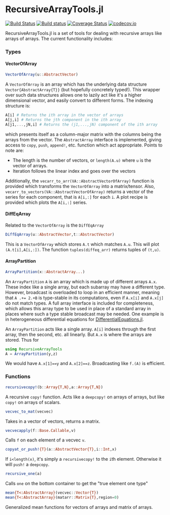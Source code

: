 # RecursiveArrayTools.jl

[![Build Status](https://travis-ci.org/JuliaDiffEq/RecursiveArrayTools.jl.svg?branch=master)](https://travis-ci.org/JuliaDiffEq/RecursiveArrayTools.jl)
[![Build status](https://ci.appveyor.com/api/projects/status/i1lp4skr4n6o76b5?svg=true)](https://ci.appveyor.com/project/ChrisRackauckas/recursivearraytools-jl-r8tdv)
[![Coverage Status](https://coveralls.io/repos/ChrisRackauckas/RecursiveArrayTools.jl/badge.svg?branch=master&service=github)](https://coveralls.io/github/ChrisRackauckas/RecursiveArrayTools.jl?branch=master)
[![codecov.io](http://codecov.io/github/ChrisRackauckas/RecursiveArrayTools.jl/coverage.svg?branch=master)](http://codecov.io/github/ChrisRackauckas/RecursiveArrayTools.jl?branch=master)

RecursiveArrayTools.jl is a set of tools for dealing with recursive arrays like
arrays of arrays. The current functionality includes:

### Types

#### VectorOfArray

```julia
VectorOfArray(u::AbstractVector)
```

A `VectorOfArray` is an array which has the underlying data structure `Vector{AbstractArray{T}}`
(but hopefully concretely typed!). This wrapper over such data structures allows one to lazily
act like it's a higher dimensional vector, and easily convert to different forms. The indexing
structure is:

```julia
A[i] # Returns the ith array in the vector of arrays
A[j,i] # Returns the jth component in the ith array
A[j1,...,jN,i] # Returns the (j1,...,jN) component of the ith array
```

which presents itself as a column-major matrix with the columns being the arrays from the vector.
The `AbstractArray` interface is implemented, giving access to `copy`, `push`, `append!`, etc. function
which act appropriate. Points to note are:

- The length is the number of vectors, or `length(A.u)` where `u` is the vector of arrays.
- Iteration follows the linear index and goes over the vectors

Additionally, the `vecarr_to_arr(VA::AbstractVectorOfArray)` function is provided which transforms
the `VectorOfArray` into a matrix/tensor. Also, `vecarr_to_vectors(VA::AbstractVectorOfArray)`
returns a vector of the series for each component, that is `A[i,:]` for each `i`.
A plot recipe is provided which plots the `A[i,:]` series.

#### DiffEqArray

Related to the `VectorOfArray` is the `DiffEqArray`

```julia
DiffEqArray(u::AbstractVector,t::AbstractVector)
```

This is a `VectorOfArray` which stores `A.t` which matches `A.u`. This will plot
`(A.t[i],A[i,:])`. The function `tuples(diffeq_arr)` returns tuples of `(t,u)`.

#### ArrayPartition

```julia
ArrayPartition(x::AbstractArray...)
```

An `ArrayPartition` `A` is an array which is made up of different arrays `A.x`.
These index like a single array, but each subarray may have a different type.
However, broadcast is overloaded to loop in an efficient manner, meaning that
`A .+= 2.+B` is type-stable in its computations, even if `A.x[i]` and `A.x[j]`
do not match types. A full array interface is included for completeness, which
allows this array type to be used in place of a standard array in places where
such a type stable broadcast may be needed. One example is in heterogeneous
differential equations for [DifferentialEquations.jl](https://github.com/JuliaDiffEq/DifferentialEquations.jl).

An `ArrayPartition` acts like a single array. `A[i]` indexes through the first
array, then the second, etc. all linearly. But `A.x` is where the arrays are stored.
Thus for

```julia
using RecursiveArrayTools
A = ArrayPartition(y,z)
```

We would have `A.x[1]==y` and `A.x[2]==z`. Broadcasting like `f.(A)` is efficient.

### Functions

```julia
recursivecopy!(b::Array{T,N},a::Array{T,N})
```

A recursive `copy!` function. Acts like a `deepcopy!` on arrays of arrays, but
like `copy!` on arrays of scalars.

```julia
vecvec_to_mat(vecvec)
```

Takes in a vector of vectors, returns a matrix.

```julia
vecvecapply(f::Base.Callable,v)
```

Calls `f` on each element of a vecvec `v`.

```julia
copyat_or_push!{T}(a::AbstractVector{T},i::Int,x)
```

If `i<length(x)`, it's simply a `recursivecopy!` to the `i`th element. Otherwise it will
`push!` a `deepcopy`.

```julia
recursive_one(a)
```

Calls `one` on the bottom container to get the "true element one type"

```julia
mean{T<:AbstractArray}(vecvec::Vector{T})
mean{T<:AbstractArray}(matarr::Matrix{T},region=0)
```

Generalized mean functions for vectors of arrays and matrix of arrays.
